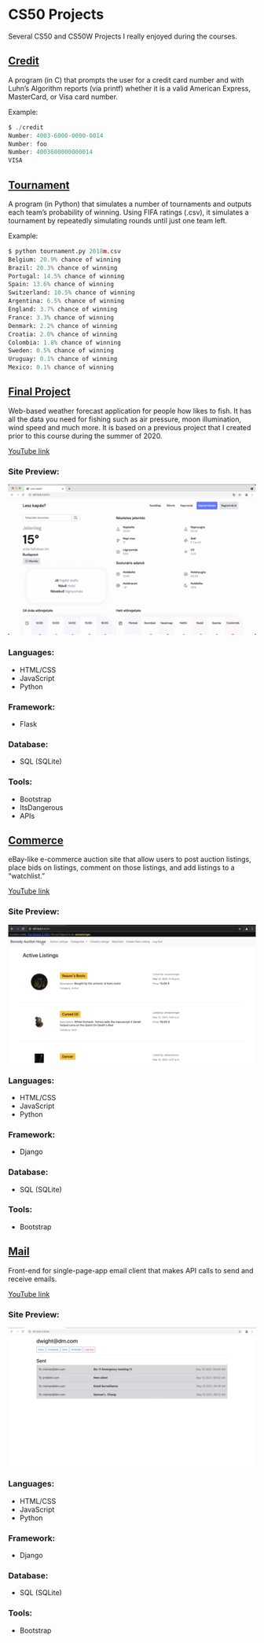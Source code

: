 # CS50 Projects
Several CS50 and CS50W Projects I really enjoyed during the courses.

## [Credit](https://github.com/belamotive/CS50_projects/tree/credit)
A program (in C) that prompts the user for a credit card number and with Luhn’s Algorithm reports (via printf) whether it is a valid American Express, MasterCard, or Visa card number.

Example:
``` C
$ ./credit
Number: 4003-6000-0000-0014
Number: foo
Number: 4003600000000014
VISA
```

## [Tournament](https://github.com/belamotive/CS50_projects/tree/Tournament)
A program (in Python) that simulates a number of tournaments and outputs each team’s probability of winning. Using FIFA ratings (.csv), it simulates a tournament by repeatedly simulating rounds until just one team left.

Example:
``` Python
$ python tournament.py 2018m.csv
Belgium: 20.9% chance of winning
Brazil: 20.3% chance of winning
Portugal: 14.5% chance of winning
Spain: 13.6% chance of winning
Switzerland: 10.5% chance of winning
Argentina: 6.5% chance of winning
England: 3.7% chance of winning
France: 3.3% chance of winning
Denmark: 2.2% chance of winning
Croatia: 2.0% chance of winning
Colombia: 1.8% chance of winning
Sweden: 0.5% chance of winning
Uruguay: 0.1% chance of winning
Mexico: 0.1% chance of winning
```

## [Final Project](https://github.com/belamotive/CS50_projects/tree/final_project)
Web-based weather forecast application for people how likes to fish. It has all the data you need for fishing such as air pressure, moon illumination, wind speed and much more. It is based on a previous project that I created prior to this course during the summer of 2020.

[YouTube link](https://youtu.be/pf6ii4UWSbs)

### Site Preview:
![site preview](https://github.com/belamotive/CS50_projects/blob/ab3d296efd1fa953aa3101825f6b32091b8400b2/Screenshot%202021-05-20%20at%2012.22.33.jpg)

### Languages:
- HTML/CSS
- JavaScript
- Python

### Framework:
- Flask

### Database:
- SQL (SQLite)

### Tools:
- Bootstrap
- ItsDangerous
- APIs

## [Commerce](https://github.com/belamotive/CS50_projects/tree/commerce)
eBay-like e-commerce auction site that allow users to post auction listings, place bids on listings, comment on those listings, and add listings to a “watchlist.”

[YouTube link](https://youtu.be/3ei7EcvsyVs)

### Site Preview:
![site preview](https://github.com/belamotive/CS50_projects/blob/c6a1e5516894537005b0fc8a8a7c983ad528cbb9/Screenshot%202021-05-20%20at%2012.04.24.jpg)

### Languages:
- HTML/CSS
- JavaScript
- Python

### Framework:
- Django

### Database:
- SQL (SQLite)

### Tools:
- Bootstrap

## [Mail](https://github.com/belamotive/CS50_projects/tree/mail)

Front-end for single-page-app email client that makes API calls to send and receive emails.

[YouTube link](https://youtu.be/mOgbGypNBBQ)

### Site Preview:
![site preview](https://github.com/belamotive/CS50_projects/blob/b68bdd7e356f4fc3e85d7ab1f82fc6cf1b92d08c/Screenshot%202021-05-20%20at%2012.25.27.jpg)

### Languages:
- HTML/CSS
- JavaScript
- Python

### Framework:
- Django

### Database:
- SQL (SQLite)

### Tools:
- Bootstrap
